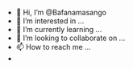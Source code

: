 - 👋 Hi, I’m @Bafanamasango
- 👀 I’m interested in ...
- 🌱 I’m currently learning ...
- 💞️ I’m looking to collaborate on ...
- 📫 How to reach me ...
- 

<!---
Bafanamasango/Bafanamasango is a ✨ special ✨ repository because its `README.md` (this file) appears on your GitHub profile.
You can click the Preview link to take a look at your changes.
--->
